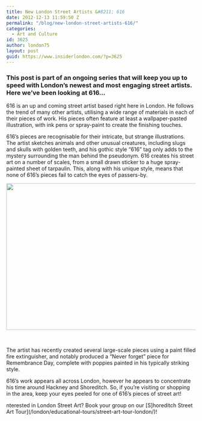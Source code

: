 ```yaml
---
title: New London Street Artists &#8211; 616
date: 2012-12-13 11:59:50 Z
permalink: "/blog/new-london-street-artists-616/"
categories:
  - Art and Culture
id: 3625
author: london75
layout: post
guid: https://www.insiderlondon.com/?p=3625
---
```


### This post is part of an ongoing series that will keep you up to speed with London&#8217;s newest and most engaging street artists. Here we&#8217;ve been looking at 616&#8230;

616 is an up and coming street artist based right here in London. He follows the trend of many other artists, utilising a wide range of materials in each of their pieces of work. His pieces often feature at least a wallpaper-pasted illustration, with ink pens or spray-paint to create the finishing touches.

616’s pieces are recognisable for their intricate, but strange illustrations. The artist sketches animals and other unusual creatures, including slugs and skulls with golden teeth, and his gothic style “616” tag only adds to the mystery surrounding the man behind the pseudonym. 616 creates his street art on a number of scales, from a small drawn sticker to a huge spray-painted sheet of tarpaulin. This, along with his unique style, means that none of 616’s pieces fail to catch the eyes of passers-by.

<a href="/new-london-street-artists-616/" rel="attachment wp-att-3627"><img class="alignleft  wp-image-3627" title="616_street_artist_london_graffiti_tour_2" src="/wp-content/uploads/2012/12/616_street_artist_london_graffiti_tour_2.jpg" alt="" width="569" height="390" /></a>

&nbsp;

The artist has recently created several large-scale pieces using a paint filled fire extinguisher, and notably produced a “Never forget” piece for Remembrance Day, complete with poppies painted in his typically striking style.

616’s work appears all across London, however he appears to concentrate his time around Hackney and Shoreditch. So, if you’re visiting or shopping in the area, keep your eyes peeled for one of 616’s pieces of street art!

nterested in London Street Art? Book your group on our [S]horeditch Street Art Tour](/london/educational-tours/street-art-tour-london/)!
